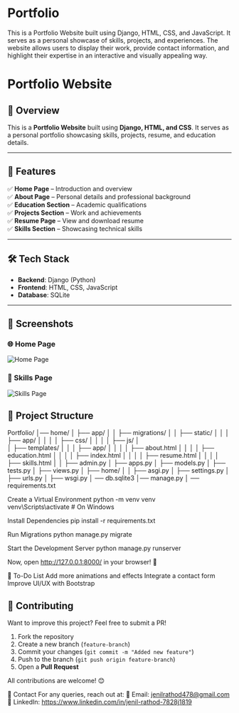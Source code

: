 # Portfolio
This is a Portfolio Website built using Django, HTML, CSS, and JavaScript. It serves as a personal showcase of skills, projects, and experiences. The website allows users to display their work, provide contact information, and highlight their expertise in an interactive and visually appealing way.

# Portfolio Website  

## 📌 Overview  
This is a **Portfolio Website** built using **Django, HTML, and CSS**. It serves as a personal portfolio showcasing skills, projects, resume, and education details.  

---

## 🚀 Features  
✅ **Home Page** – Introduction and overview  
✅ **About Page** – Personal details and professional background  
✅ **Education Section** – Academic qualifications  
✅ **Projects Section** – Work and achievements  
✅ **Resume Page** – View and download resume  
✅ **Skills Section** – Showcasing technical skills  

---

## 🛠️ Tech Stack  
- **Backend**: Django (Python)  
- **Frontend**: HTML, CSS, JavaScript  
- **Database**: SQLite  

---
## 📸 Screenshots  
### 🌐 Home Page  
![Home Page](images/screenshots/Home.png)


### 📄 Skills Page  
![Skills Page](images/screenshots/skills.png)  

## 📂 Project Structure  

Portfolio/ 
  │── home/ │ 
    ├── app/ │ 
      │ ├── migrations/ │ │
      ├── static/ │ │ 
        │ ├── app/ │ │ 
          │ │ ├── css/ │ │
          │ │ ├── js/ │  
      │ ├── templates/ │ │ 
        │ ├── app/ │ │ 
          │ │ ├── about.html │ │ │
          │ ├── education.html │ │ 
          │ │ ├── index.html │ │ │ 
          │ ├── resume.html │ │ │ 
          │ ├── skills.html │ │
      ├── admin.py │ 
      ├── apps.py │ 
      ├── models.py │ 
      ├── tests.py │ 
      ├── views.py │ 
    ├── home/ │ │
      ├── asgi.py │ 
      ├── settings.py │ 
      ├── urls.py │ 
      ├── wsgi.py │
    ── db.sqlite3 
    │── manage.py │
    ── requirements.txt

Create a Virtual Environment
  python -m venv venv  
  venv\Scripts\activate   # On Windows

Install Dependencies
  pip install -r requirements.txt

Run Migrations
  python manage.py migrate

Start the Development Server
python manage.py runserver


Now, open http://127.0.0.1:8000/ in your browser! 🎉

📝 To-Do List
  Add more animations and effects
  Integrate a contact form
  Improve UI/UX with Bootstrap

## 🤝 Contributing  
Want to improve this project? Feel free to submit a PR!  

1. Fork the repository  
2. Create a new branch (`feature-branch`)  
3. Commit your changes (`git commit -m "Added new feature"`)  
4. Push to the branch (`git push origin feature-branch`)  
5. Open a **Pull Request**  

All contributions are welcome! 😊  

📩 Contact
  For any queries, reach out at:
  📧 Email: jenilrathod478@gmail.com
  🔗 LinkedIn: https://www.linkedin.com/in/jenil-rathod-7828j1819
